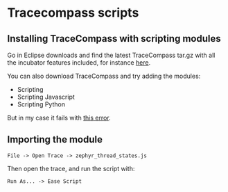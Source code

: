 # Tracecompass scripts

## Installing TraceCompass with scripting modules

Go in Eclipse downloads and find the latest TraceCompass tar.gz with all the incubator features included, for instance [here](https://www.eclipse.org/downloads/download.php?file=/tracecompass.incubator/master/rcp/trace-compass-0.9.0-20240508-0458-linux.gtk.x86_64.tar.gz&mirror_id=1285).

You can also download TraceCompass and try adding the modules:
* Scripting
* Scripting Javascript
* Scripting Python

But in my case it fails with [this error](https://github.com/ge-high-assurance/VERDICT/issues/75).

## Importing the module

    File -> Open Trace -> zephyr_thread_states.js

Then open the trace, and run the script with:

    Run As... -> Ease Script



